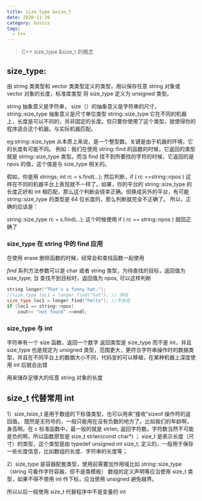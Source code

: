 ```yaml
---
title: size_type &size_t
date: 2020-11-20
category: basics
tags:
  - C++
---
```


> C++ size_type &size_t 的概念

<!-- more -->

## size_type:

由 string 类类型和 vector 类类型定义的类型，用以保存任意 string 对象或 vector 对象的长度，标准库类型 将 size_type 定义为 unsigned 类型。

string 抽象意义是字符串， size（）的抽象意义是字符串的尺寸， string::size_type 抽象意义是尺寸单位类型 string::size_type 它在不同的机器上，长度是可以不同的，并非固定的长度。但只要你使用了这个类型，就使得你的程序适合这个机器。与实际机器匹配。

eg:string::size_type 从本质上来说，是一个整型数。关键是由于机器的环境，它的长度有可能不同。 例如：我们在使用 string::find 的函数的时候，它返回的类型就是 string::size_type 类型。而当 find 找不到所要找的字符的时候，它返回的是 npos 的值，这个值是与 size_type 相关的。

假如，你是用 strings; int rc = s.find(…); 然后判断，if ( rc ==string::npos ) 这样在不同的机器平台上表现就不一样了。如果，你的平台的 string::size_type 的长度正好和 int 相匹配，那么这个判断会侥幸正确。但换成另外的平台，有可能 string::size_type 的类型是 64 位长度的，那么判断就完全不正确了。 所以，正确的应该是： 

string::size_type rc = s.find(…); 这个时候使用 if ( rc == string::npos ) 就回正确了

### size_type 在 string 中的 find 应用

在使用 erase 删除函数的时候，经常会和查找函数一起使用

*find* 系列方法参数可以是 char 或者 string 类型，为待查找的目标，返回值为 size_type; 当 查找不到目标时，返回值为 npos, 可以这样判断

```cpp
string longer("That's a funny hat.");
//size_type loc1 = longer.find("hat"); // 存在
size_type loc1 = longer.find("hello"); //不存在
if (loc1 == string::npos)
    cout<< "not found" <<endl;
```
### size_type 与 int

字符串有一个 size 函数，返回一个数字
返回类型是 size_type 而不是 int，并且 size_type 也是规定为 unsigned 类型，范围更大，更符合字符串操作时的数据类型，并且在不同平台上的数据大小不同，代码变的可以移植，在某种机器上深度使用 int 后就会出错

用来储存足够大的任意 string 对象的长度

## size_t 代替常用 int 

1）size_tsize_t 是用于数组的下标值类型，也可以用来“接收”sizeof 操作符的返回值。
既然是无符号的，一般只能用在没有负数的地方了。比如我们的年龄啊，身高啊。在 c 标准函数中，最一般的就是 strlen, 返回字符数。字符数当然不可能是负的啊，所以函数原型是 size_t strlen(const char*) ；
size_t 是表示长度（尺寸）的类型，这个类型是由
typedef unsigned int size_t;
定义的，一般用于保存一些长度信息，比如数组的长度、字符串的长度等；

2）size_type 是容器配套类型，使用前需要加作用域比如 string::size_type（string 可看作字符容器，但不是类模板）
数组的定义声明等应当使用 size_t 类型，如果不得不使用 int 作下标，应当使用 unsigned 避免越界。

所以以后一般使用 size_t 代替程序中不是变量的 int